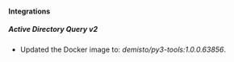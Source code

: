 #### Integrations
##### Active Directory Query v2
- Updated the Docker image to: *demisto/py3-tools:1.0.0.63856*.
